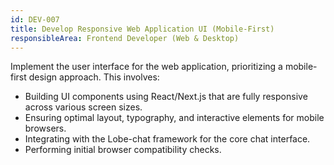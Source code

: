 ```yaml
---
id: DEV-007
title: Develop Responsive Web Application UI (Mobile-First)
responsibleArea: Frontend Developer (Web & Desktop)
---
```

Implement the user interface for the web application, prioritizing a mobile-first design approach. This involves:
- Building UI components using React/Next.js that are fully responsive across various screen sizes.
- Ensuring optimal layout, typography, and interactive elements for mobile browsers.
- Integrating with the Lobe-chat framework for the core chat interface.
- Performing initial browser compatibility checks.